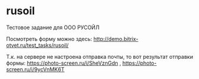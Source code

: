 # rusoil
Тестовое задание для ООО РУСОЙЛ

Посмотреть форму можно здесь: http://demo.bitrix-otvet.ru/test_tasks/rusoil/

Т.к. на сервере не настроена отправка почты, то вот результат отправки формы: https://photo-screen.ru/i/SheVznGdn ,  https://photo-screen.ru/i/9ycVnMK6T
